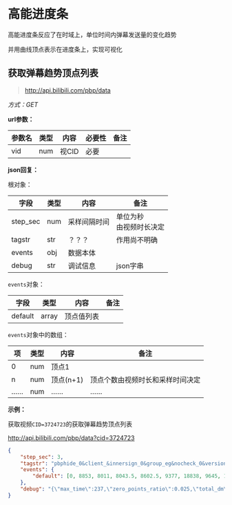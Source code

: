 # 高能进度条

高能进度条反应了在时域上，单位时间内弹幕发送量的变化趋势

并用曲线顶点表示在进度条上，实现可视化

## 获取弹幕趋势顶点列表

> http://api.bilibili.com/pbp/data

*方式：GET*

**url参数：**

| 参数名 | 类型 | 内容  | 必要性 | 备注 |
| ------ | ---- | ----- | ------ | ---- |
| vid    | num  | 视CID | 必要   |      |

**json回复：**

根对象：

| 字段     | 类型 | 内容         | 备注                         |
| -------- | ---- | ------------ | ---------------------------- |
| step_sec | num  | 采样间隔时间 | 单位为秒<br />由视频时长决定 |
| tagstr   | str  | ？？？       | 作用尚不明确                 |
| events   | obj  | 数据本体     |                              |
| debug    | str  | 调试信息     | json字串                     |

`events`对象：

| 字段    | 类型   | 内容       | 备注 |
| ------- | ------ | ---------- | ---- |
| default | array | 顶点值列表 |      |

`events`对象中的数组：

| 项   | 类型 | 内容      | 备注                             |
| ---- | ---- | --------- | -------------------------------- |
| 0    | num  | 顶点1     |                                  |
| n    | num  | 顶点(n+1) | 顶点个数由视频时长和采样时间决定 |
| ……   | num  | ……        | ……                               |

**示例：**

获取视频`CID=3724723`的获取弹幕趋势顶点列表

http://api.bilibili.com/pbp/data?cid=3724723

```json
{
	"step_sec": 3,
	"tagstr": "pbphide_0&client_&innersign_0&group_eg&nocheck_0&version_&pbphide_0",
	"events": {
		"default": [0, 8853, 8011, 8043.5, 8602.5, 9377, 18838, 9645, 10396, 10672.5, 10316.5, 9987, 9524, 9040, 9081, 8747, 8517, 8559.5, 8220.5, 8133, 7164, 5626, 4992, 4628.5, 4570.5, 4473.5, 4681.5, 4365.5, 3811.5, 3813, 3883, 4059.5, 4103.5, 4227.5, 4330.5, 4096.5, 4228.5, 4337, 5017, 5897, 6220, 5711.5, 4871.5, 4533, 4364, 3976, 4012, 3985, 3658, 3540, 3789, 3646, 3045, 2769, 2587, 2488.5, 2402.5, 2521.5, 2508.5, 2763.5, 2941.5, 3685.5, 3337.5, 2457, 2313, 2322.5, 2480.5, 2595, 2520, 2173.5, 2058.5, 2268.5, 2312.5, 2847, 1083, 1.5, 2.5, 0, 0, 2]
	},
	"debug": "{\"max_time\":237,\"zero_points_ratio\":0.025,\"total_dm\":1000,\"event_count\":400147}"
}
```

